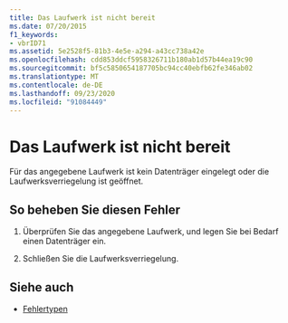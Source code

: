 ```yaml
---
title: Das Laufwerk ist nicht bereit
ms.date: 07/20/2015
f1_keywords:
- vbrID71
ms.assetid: 5e2528f5-81b3-4e5e-a294-a43cc738a42e
ms.openlocfilehash: cdd853ddcf5958326711b180ab1d57b44ea19c90
ms.sourcegitcommit: bf5c5850654187705bc94cc40ebfb62fe346ab02
ms.translationtype: MT
ms.contentlocale: de-DE
ms.lasthandoff: 09/23/2020
ms.locfileid: "91084449"
---
```

# <a name="disk-not-ready"></a>Das Laufwerk ist nicht bereit

Für das angegebene Laufwerk ist kein Datenträger eingelegt oder die Laufwerksverriegelung ist geöffnet.  
  
## <a name="to-correct-this-error"></a>So beheben Sie diesen Fehler  
  
1. Überprüfen Sie das angegebene Laufwerk, und legen Sie bei Bedarf einen Datenträger ein.  
  
2. Schließen Sie die Laufwerksverriegelung.  
  
## <a name="see-also"></a>Siehe auch

- [Fehlertypen](../programming-guide/language-features/error-types.md)
